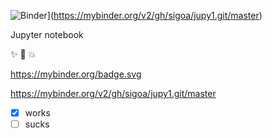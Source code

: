 ![Binder](https://mybinder.org/badge.svg)](https://mybinder.org/v2/gh/sigoa/jupy1.git/master)

Jupyter notebook

 :sparkles: :camel: :boom:

<https://mybinder.org/badge.svg>

<https://mybinder.org/v2/gh/sigoa/jupy1.git/master>

- [x] works
- [ ] sucks
